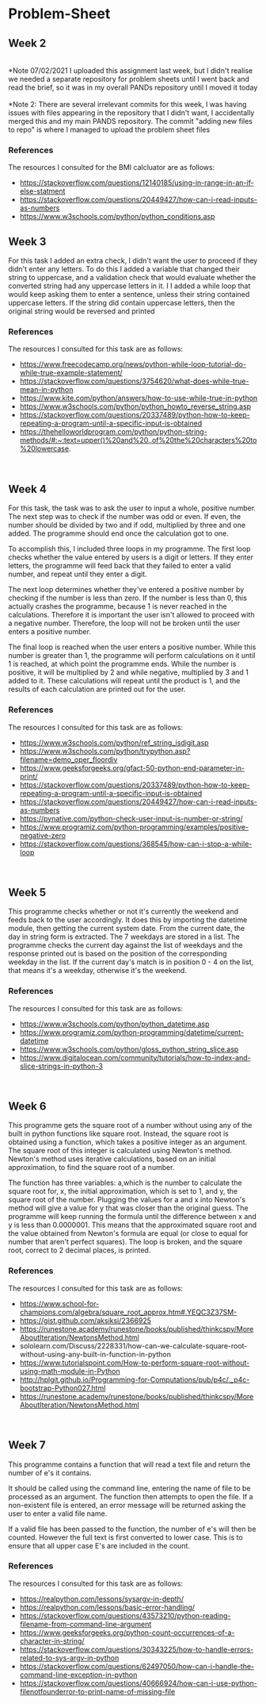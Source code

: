 ﻿# Problem-Sheet
 
## Week 2 <br/>
<br/>*Note 07/02/2021 I uploaded this assignment last week, but I didn't realise we needed a separate repository for problem sheets until I went back and read the brief, so it was in my overall PANDs repository until I moved it today<br/>
<br/>*Note 2: There are several irrelevant commits for this week, I was having issues with files appearing in the repository that I didn't want, I accidentally merged this and my main PANDS repository. The commit "adding new files to repo" is where I managed to upload the problem sheet files<br/>

### References <br/>

The resources I consulted for the BMI calcluator are as follows: <br/>
  - https://stackoverflow.com/questions/12140185/using-in-range-in-an-if-else-statment <br/>
  - https://stackoverflow.com/questions/20449427/how-can-i-read-inputs-as-numbers <br/>
  - https://www.w3schools.com/python/python_conditions.asp <br/>
  
  
  ## Week 3 <br/>
For this task I added an extra check, I didn't want the user to proceed if they didn't enter any letters. To do this I added a variable that changed their string to uppercase, and a validation check that would evaluate whether the converted string had any uppercase letters in it. I I added a while loop that would keep asking them to enter a sentence, unless their string contained uppercase letters. If the string did contain uppercase letters, then the original string would be reversed and printed

### References <br/>

The resources I consulted for this task are as follows: <br/>
- https://www.freecodecamp.org/news/python-while-loop-tutorial-do-while-true-example-statement/
- https://stackoverflow.com/questions/3754620/what-does-while-true-mean-in-python
- https://www.kite.com/python/answers/how-to-use-while-true-in-python
- https://www.w3schools.com/python/python_howto_reverse_string.asp
- https://stackoverflow.com/questions/20337489/python-how-to-keep-repeating-a-program-until-a-specific-input-is-obtained
- https://thehelloworldprogram.com/python/python-string-methods/#:~:text=upper()%20and%20.,of%20the%20characters%20to%20lowercase.

 <br/>
 
   ## Week 4 <br/>
For this task, the task was to ask the user to input a whole, positive number. The next step was to check if the number was odd or even. If even, the number should be divided by two and if odd, multiplied by three and one added. The programme should end once the calculation got to one.

To accomplish this, I included three loops in my programme. The first loop checks whether the value entered by users is a digit or letters. If they enter letters, the programme will feed back that they failed to enter a valid number, and repeat until they enter a digit.

The next loop determines whether they've entered a positive number by checking if the number is less than zero. If the number is less than 0, this actually crashes the programme, because 1 is never reached in the calculations. Therefore it is important the user isn't allowed to proceed with a negative number. Therefore, the loop will not be broken until the user enters a positive number. 

The final loop is reached when the user enters a positive number. While this number is greater than 1, the programme will perform calculations on it until 1 is reached, at which point the programme ends. While the number is positive, it will be multiplied by 2 and while negative, multiplied by 3 and 1 added to it. These calculations will repeat until the product is 1, and the results of each calculation are printed out for the user.


### References <br/>

The resources I consulted for this task are as follows: <br/>
- https://www.w3schools.com/python/ref_string_isdigit.asp
- https://www.w3schools.com/python/trypython.asp?filename=demo_oper_floordiv
- https://www.geeksforgeeks.org/gfact-50-python-end-parameter-in-print/
- https://stackoverflow.com/questions/20337489/python-how-to-keep-repeating-a-program-until-a-specific-input-is-obtained
- https://stackoverflow.com/questions/20449427/how-can-i-read-inputs-as-numbers
- https://pynative.com/python-check-user-input-is-number-or-string/
- https://www.programiz.com/python-programming/examples/positive-negative-zero
- https://stackoverflow.com/questions/368545/how-can-i-stop-a-while-loop

 <br/>
 
 ## Week 5 <br/>
 This programme checks whether or not it's currently the weekend and feeds back to the user accordingly. It does this by importing the datetime module, then getting the current system date. From the current date, the day in string form is extracted.
 The 7 weekdays are stored in a list. The programme checks the current day against the list of weekdays and the response printed out is based on the position of the corresponding weekday in the list. If the current day's match is in position 0 - 4 on the list, that means it's a weekday, otherwise it's the weekend.


### References <br/>

The resources I consulted for this task are as follows: <br/>
- https://www.w3schools.com/python/python_datetime.asp
- https://www.programiz.com/python-programming/datetime/current-datetime
- https://www.w3schools.com/python/gloss_python_string_slice.asp
- https://www.digitalocean.com/community/tutorials/how-to-index-and-slice-strings-in-python-3

 <br/>

  ## Week 6 <br/>
 This programme gets the square root of a number without using any of the built in python functions like square root. Instead, the square root is obtained using a function, which takes a positive integer as an argument. The square root of this integer is calculated using Newton's method. Newton's method uses iterative calculations, based on an initial approximation, to find the square root of a number.

 The function has three variables: a,which is the number to calculate the square root for, x, the initial approximation, which is set to 1, and y, the square root of the number. Plugging the values for a and x into Newton's method will give a value for y that was closer than the original guess. The programme will keep running the formula until the difference between x and y is less than 0.0000001. This means that the approximated square root and the value obtained from Newton's formula are equal (or close to equal for number that aren't perfect squares). The loop is broken, and the square root, correct to 2 decimal places, is printed.

### References <br/>

The resources I consulted for this task are as follows: <br/>
- https://www.school-for-champions.com/algebra/square_root_approx.htm#.YEQC3Z37SM-
- https://gist.github.com/aksiksi/2366925
- https://runestone.academy/runestone/books/published/thinkcspy/MoreAboutIteration/NewtonsMethod.html
- sololearn.com/Discuss/2228331/how-can-we-calculate-square-root-without-using-any-built-in-function-in-python
- https://www.tutorialspoint.com/How-to-perform-square-root-without-using-math-module-in-Python
- http://hplgit.github.io/Programming-for-Computations/pub/p4c/._p4c-bootstrap-Python027.html
- https://runestone.academy/runestone/books/published/thinkcspy/MoreAboutIteration/NewtonsMethod.html

 <br/>

   ## Week 7 <br/>
 This programme contains a function that will read a text file and return the number of e's it contains. 
 
 It should be called using the command line, entering the name of file to be processed as an argument. The function then attempts to open the file. If a non-existent file is entered, an error message will be returned asking the user to enter a valid file name.

 If a valid file has been passed to the function, the number of e's will then be counted. However the full text is first converted to lower case. This is to ensure that all upper case E's are included in the count. 

### References <br/>

The resources I consulted for this task are as follows: <br/>
- https://realpython.com/lessons/sysargv-in-depth/
- https://realpython.com/lessons/basic-error-handling/
- https://stackoverflow.com/questions/43573210/python-reading-filename-from-command-line-argument
- https://www.geeksforgeeks.org/python-count-occurrences-of-a-character-in-string/
- https://stackoverflow.com/questions/30343225/how-to-handle-errors-related-to-sys-argv-in-python
- https://stackoverflow.com/questions/62497050/how-can-i-handle-the-command-line-exception-in-python
- https://stackoverflow.com/questions/40666924/how-can-i-use-python-filenotfounderror-to-print-name-of-missing-file


 <br/>
  
  
  
  
